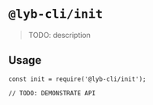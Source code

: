 # `@lyb-cli/init`

> TODO: description

## Usage

```
const init = require('@lyb-cli/init');

// TODO: DEMONSTRATE API
```
